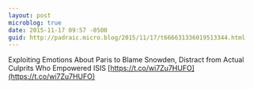 ```yaml
---
layout: post
microblog: true
date: 2015-11-17 09:57 -0500
guid: http://padraic.micro.blog/2015/11/17/t666631336019513344.html
---
```

Exploiting Emotions About Paris to Blame Snowden, Distract from Actual Culprits Who Empowered ISIS [https://t.co/wi7Zu7HUFO](https://t.co/wi7Zu7HUFO)
